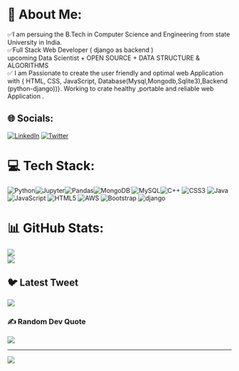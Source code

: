 # 💫 About Me:
✅I am persuing the B.Tech in Computer Science and Engineering from state University in India.<br>
✅Full Stack Web Developer ( django as backend )<br>  upcoming Data Scientist + OPEN SOURCE + DATA STRUCTURE & ALGORITHMS<br>✅ I am Passionate to  create the user friendly and optimal web Application with  { HTML, CSS, JavaScript, Database(Mysql,Mongodb,Sqlite3),Backend (python-django))}. Working to crate healthy ,portable and reliable web Application .


## 🌐 Socials:
[![LinkedIn](https://img.shields.io/badge/LinkedIn-%230077B5.svg?logo=linkedin&logoColor=white)](https://linkedin.com/in/sachin-sharma-99b577209/) [![Twitter](https://img.shields.io/badge/Twitter-%231DA1F2.svg?logo=Twitter&logoColor=white)](https://twitter.com/ErsachinSharma3) 

# 💻 Tech Stack:
![Python](https://img.shields.io/badge/python-3670A0?style=for-the-badge&logo=python&logoColor=ffdd54)![Jupyter](https://img.shields.io/badge/jupyter-jupyter--notebook-orange)![Pandas](https://img.shields.io/badge/pandas%20-pandas-black)![MongoDB](https://img.shields.io/badge/MongoDB-%234ea94b.svg?style=for-the-badge&logo=mongodb&logoColor=white) ![MySQL](https://img.shields.io/badge/mysql-%2300f.svg?style=for-the-badge&logo=mysql&logoColor=white)![C++](https://img.shields.io/badge/c++-%2300599C.svg?style=for-the-badge&logo=c%2B%2B&logoColor=white) ![CSS3](https://img.shields.io/badge/css3-%231572B6.svg?style=for-the-badge&logo=css3&logoColor=white) ![Java](https://img.shields.io/badge/java-%23ED8B00.svg?style=for-the-badge&logo=java&logoColor=white) ![JavaScript](https://img.shields.io/badge/javascript-%23323330.svg?style=for-the-badge&logo=javascript&logoColor=%23F7DF1E) ![HTML5](https://img.shields.io/badge/html5-%23E34F26.svg?style=for-the-badge&logo=html5&logoColor=white)  ![AWS](https://img.shields.io/badge/AWS-%23FF9900.svg?style=for-the-badge&logo=amazon-aws&logoColor=white) ![Bootstrap](https://img.shields.io/badge/bootstrap-%23563D7C.svg?style=for-the-badge&logo=bootstrap&logoColor=white) 
![django](https://img.shields.io/badge/django-django-green)

# 📊 GitHub Stats:
![](https://github-readme-stats.vercel.app/api?username=sachinsharma95&theme=highcontrast&hide_border=false&include_all_commits=false&count_private=false)<br/>
![](https://github-readme-stats.vercel.app/api/top-langs/?username=sachinsharma95&theme=highcontrast&hide_border=true&include_all_commits=false&count_private=false&layout=compact)


## 🐦 Latest Tweet
[![](https://gtce.itsvg.in/api?username=ErsachinSharma3)](https://github.com/sachinsharma95/Data-Science_module-)



### ✍️ Random Dev Quote
![](https://quotes-github-readme.vercel.app/api?type=horizontal&theme=dracula)

---
[![](https://visitcount.itsvg.in/api?id=sachinsharma95&icon=0&color=0)](https://visitcount.itsvg.in)

<!-- Proudly created with GPRM ( https://gprm.itsvg.in ) -->
